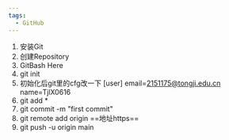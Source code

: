 ```yaml
---
tags:
  - GitHub
---
```

1. 安装Git
2. 创建Repository
3. GitBash Here
4. git init
5. 初始化后git里的cfg改一下
	[user]
	email=2151175@tongji.edu.cn
	name=TjlX0616
6. git add *
7. git commit -m "first commit"
8. git remote add origin ==地址https==
9. git push -u origin main